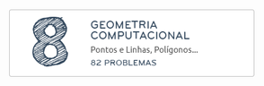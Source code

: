 ![Maratona de Programação](https://github.com/brunoalvesmo/bootcamp-maratona-de-programacao/blob/main/assets/images/geometria-computacional.png)


 